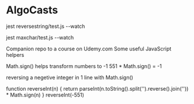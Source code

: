 # AlgoCasts

jest reversestring/test.js --watch

jest maxchar/test.js --watch

Companion repo to a course on Udemy.com
Some useful JavaScript helpers 

Math.sign()  helps transform numbers to -1
 551 * Math.sign() = -1

reversing a negetive integer in 1 line with Math.sign()

function reverseInt(n) {
   return parseInt(n.toString().split('').reverse().join('')) * Math.sign(n)
}
reverseInt(-551)



